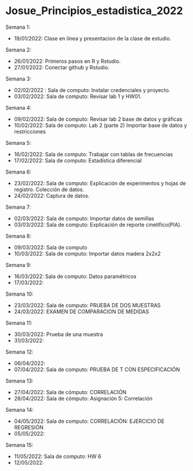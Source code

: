 # Josue_Principios_estadistica_2022

Semana 1:
+ 19/01/2022: Clase en linea y presentacion de la clase de estudio.

Semana 2:
+ 26/01/2022: Primeros pasos en R y Rstudio.
+ 27/01/2022: Conectar github y Rstudio.

Semana 3:
+ 02/02/2022 : Sala de computo: Instalar credenciales y proyecto.
+ 03/02/2022: Sala de computo: Revisar lab 1 y HW01.

Semana 4:
+ 09/02/2022: Sala de computo: Revisar lab 2 base de datos y gráficas
+ 10/02/2022: Sala de computo: Lab 2 (parte 2) Importar base de datos y restricciones

Semana 5:
+ 16/02/2022: Sala de computo: Trabajar con tablas de frecuencias
+ 17/02/2022: Sala de computo: Estadística diferencial

Semana 6:
+ 23/02/2022: Sala de computo: Explicación de experimentos y hojas de registro. Colección de datos.
+ 24/02/2022: Captura de datos.

Semana 7:
+ 02/03/2022: Sala de computo: Importar datos de semillas
+ 03/03/2022: Sala de computo: Explicación de reporte cinetífico(PIA).

Semana 8:
+ 09/03/2022: Sala de computo
+ 10/03/2022: Sala de computo: Importar datos madera 2x2x2

Semana 9:
+ 16/03/2022: Sala de computo: Datos paramétricos
+ 17/03/2022:

Semana 10:
+ 23/03/2022: Sala de computo: PRUEBA DE DOS MUESTRAS
+ 24/03/2022: EXAMEN DE COMPARACION DE MEDIDAS

Semana 11:
+ 30/03/2022: Prueba de una muestra
+ 31/03/2022:

Semana 12:
+ 06/04/2022:
+ 07/04/2022: Sala de computo: PRUEBA DE T CON ESPECIFICACIÓN

Semana 13:
+ 27/04/2022: Sala de cómputo: CORRELACIÓN
+ 28/04/2022: Sala de cómputo: Asignación 5: Correlación

Semana 14:
+ 04/05/2022: Sala de computo: CORRELACIÓN: EJERCICIO DE REGRESIÓN
+ 05/05/2022:

Semana 15:
+ 11/05/2022: Sala de computo: HW 6
+ 12/05/2022: